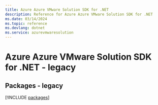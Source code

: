 ```yaml
---
title: Azure Azure VMware Solution SDK for .NET
description: Reference for Azure Azure VMware Solution SDK for .NET
ms.date: 03/14/2024
ms.topic: reference
ms.devlang: dotnet
ms.service: azurevmwaresolution
---
```

# Azure Azure VMware Solution SDK for .NET - legacy
## Packages - legacy
[!INCLUDE [packages](azure-vmware-solution-index.md)]